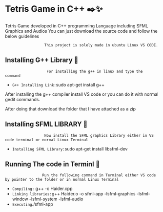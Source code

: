 # Tetris Game in C++ ✒️✨
Tetris Game developed in C++ programming Language including SFML Graphics and Audios
You can just download the source code and follow the below guidelines

                      This project is solely made in ubuntu Linux VS CODE.

## Installing G++ Library 🤖

                       For installing the g++ in linux and type the command
                       
- `G++ Installing Link:`sudo apt-get install g++


After installing the g++ compiler install VS code or you can do it with normal gedit commands.

After doing that download the folder that I have attached as a zip


## Installing SFML LIBRARY 🤖

                      Now install the SFML graphics Library either in VS code terminal or normal Linux Terminal

- `Installing SFML Library:`sudo apt-get install libsfml-dev


## Running The code in Terminl 🤖

                     Run the following command in Terminal either VS code by pointer to the folder or in normal Linux Terminal
                     
- `Compiling:` g++ -c Haider.cpp
- `Linking libraries:`g++ Haider.o -o sfml-app -lsfml-graphics -lsfml-window -lsfml-system -lsfml-audio
- `Executing`./sfml-app

